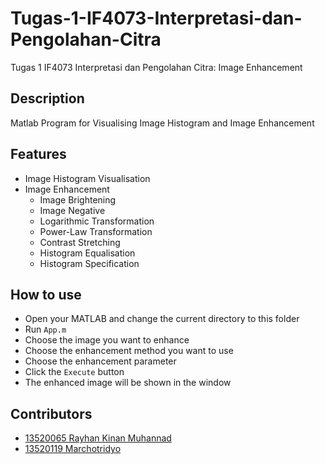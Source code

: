 # Tugas-1-IF4073-Interpretasi-dan-Pengolahan-Citra

Tugas 1 IF4073 Interpretasi dan Pengolahan Citra: Image Enhancement

## Description

Matlab Program for Visualising Image Histogram and Image Enhancement

## Features

- Image Histogram Visualisation
- Image Enhancement
  - Image Brightening
  - Image Negative
  - Logarithmic Transformation
  - Power-Law Transformation
  - Contrast Stretching
  - Histogram Equalisation
  - Histogram Specification

## How to use

- Open your MATLAB and change the current directory to this folder
- Run `App.m`
- Choose the image you want to enhance
- Choose the enhancement method you want to use
- Choose the enhancement parameter
- Click the `Execute` button
- The enhanced image will be shown in the window

## Contributors

- [13520065 Rayhan Kinan Muhannad](https://github.com/rayhankinan)
- [13520119 Marchotridyo](https://github.com/acomarcho)
